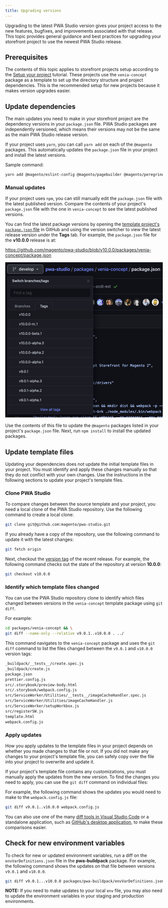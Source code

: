 ```yaml
---
title: Upgrading versions
---
```


Upgrading to the latest PWA Studio version gives your project access to the new features, bugfixes, and improvements associated with that release.
This topic provides general guidance and best practices for upgrading your storefront project to use the newest PWA Studio release.

## Prerequisites

The contents of this topic applies to storefront projects setup according to the [Setup your project][] tutorial.
These projects use the `venia-concept` package as a template to set up the directory structure and project dependencies.
This is the recommended setup for new projects because it makes version upgrades easier.

[setup your project]: <{% link tutorials/pwa-studio-fundamentals/project-setup/index.md %}>

## Update dependencies

The main updates you need to make in your storefront project are the dependency versions in your `package.json` file.
PWA Studio packages are independently versioned, which means their versions may not be the same as the main PWA Studio release version.

If your project uses `yarn`, you can call `yarn add` on each of the `@magento` packages.
This automatically updates the `package.json` file in your project and install the latest versions.

Sample command:

```sh
yarn add @magento/eslint-config @magento/pagebuilder @magento/peregrine @magento/pwa-buildpack @magento/upward-js @magento/venia-ui
```

### Manual updates

If your project uses `npm`, you can still manually edit the `package.json` file with the latest published version.
Compare the contents of your project's `package.json` file with the one in `venia-concept` to see the latest published versions.

You can find the latest package versions by opening the [template project's `package.json` file][] in GitHub and using the version switcher to view the latest release version under the **Tags** tab.
For example, the `package.json` file for the **v10.0.0** release is at:

<https://github.com/magento/pwa-studio/blob/v10.0.0/packages/venia-concept/package.json>

[template project's `package.json` file]: https://github.com/magento/pwa-studio/blob/develop/packages/venia-concept/package.json

![Switching versions in GitHub](images/switch-versions.png)

Use the contents of this file to update the `@magento` packages listed in your project's `package.json` file.
Next, run `npm install` to install the updated packages.

## Update template files

Updating your dependencies does not update the initial template files in your project.
You must identify and apply these changes manually so that they do not conflict with your own changes.
Use the instructions in the following sections to update your project's template files.

### Clone PWA Studio

To compare changes between the source template and your project, you need a local clone of the PWA Studio repository.
Use the following command to create a local clone:

```sh
git clone git@github.com:magento/pwa-studio.git
```

If you already have a copy of the repository, use the following command to update it with the latest changes:

```sh
git fetch origin
```

Next, checkout the [version tag][] of the recent release.
For example, the following command checks out the state of the repository at version **10.0.0**:

```sh
git checkout v10.0.0
```

[version tag]: https://github.com/magento/pwa-studio/tags

### Identify which template files changed

You can use the PWA Studio repository clone to identify which files changed between versions in the `venia-concept` template package using `git diff`.

For example:

```sh
cd packages/venia-concept && \
git diff --name-only --relative v9.0.1..v10.0.0 . ../
```

This command navigates to the `venia-concept` package and uses the `git diff` command to list the files changed between the `v9.0.1` and `v10.0.0` version tags:

```sh
_buildpack/__tests__/create.spec.js
_buildpack/create.js
package.json
prettier.config.js
src/.storybook/preview-body.html
src/.storybook/webpack.config.js
src/ServiceWorker/Utilities/__tests__/imageCacheHandler.spec.js
src/ServiceWorker/Utilities/imageCacheHandler.js
src/ServiceWorker/setupWorkbox.js
src/registerSW.js
template.html
webpack.config.js
```

### Apply updates

How you apply updates to the template files in your project depends on whether you made changes to that file or not.
If you did not make any changes to your project's template file, you can safely copy over the file into your project to overwrite and update it.

If your project's template file contains any customizations, you must manually apply the updates from the new version.
To find the changes you need to apply, you can use the `git diff` command on individual files:

For example, the following command shows the updates you would need to make to the `webpack.config.js` file:

```sh
git diff v9.0.1..v10.0.0 webpack.config.js
```

You can also use one of the many [diff tools in Visual Studio Code][] or a standalone application, such as [GitHub's desktop application][], to make these comparisons easier.

[diff tools in Visual Studio Code]: https://marketplace.visualstudio.com/search?term=diff&target=VSCode&category=All%20categories&sortBy=Relevance
[github's desktop application]: https://desktop.github.com/

## Check for new environment variables

To check for new or updated environment variables, run a diff on the `envVarDefinitions.json` file in the **pwa-buildpack** package.
For example, the following command shows the updates on that file between versions `v9.0.1` and `v10.0.0`.

```sh
git diff v9.0.1...v10.0.0 packages/pwa-buildpack/envVarDefinitions.json
```

**NOTE:**
If you need to make updates to your local `env` file, you may also need to update the environment variables in your staging and production environments.
